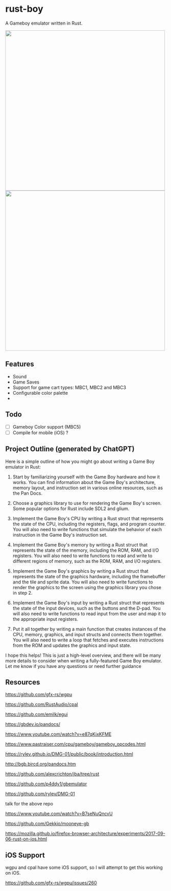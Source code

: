 # rust-boy

A Gameboy emulator written in Rust.

<img src="https://i.imgur.com/0GDI7HD.png" width="500">
<img src="https://i.imgur.com/sAcRA67.png" width="500" >

## Features

- Sound
- Game Saves
- Support for game cart types: MBC1, MBC2 and MBC3
- Configurable color palette
-

## Todo

- [ ] Gameboy Color support (MBC5)
- [ ] Compile for mobile (iOS) ?

## Project Outline (generated by ChatGPT)

Here is a simple outline of how you might go about writing a Game Boy emulator in Rust:

1. Start by familiarizing yourself with the Game Boy hardware and how it works. You can find information about the Game Boy's architecture, memory layout, and instruction set in various online resources, such as the Pan Docs.

2. Choose a graphics library to use for rendering the Game Boy's screen. Some popular options for Rust include SDL2 and glium.

3. Implement the Game Boy's CPU by writing a Rust struct that represents the state of the CPU, including the registers, flags, and program counter. You will also need to write functions that simulate the behavior of each instruction in the Game Boy's instruction set.

4. Implement the Game Boy's memory by writing a Rust struct that represents the state of the memory, including the ROM, RAM, and I/O registers. You will also need to write functions to read and write to different regions of memory, such as the ROM, RAM, and I/O registers.

5. Implement the Game Boy's graphics by writing a Rust struct that represents the state of the graphics hardware, including the framebuffer and the tile and sprite data. You will also need to write functions to render the graphics to the screen using the graphics library you chose in step 2.

6. Implement the Game Boy's input by writing a Rust struct that represents the state of the input devices, such as the buttons and the D-pad. You will also need to write functions to read input from the user and map it to the appropriate input registers.

7. Put it all together by writing a main function that creates instances of the CPU, memory, graphics, and input structs and connects them together. You will also need to write a loop that fetches and executes instructions from the ROM and updates the graphics and input state.

I hope this helps! This is just a high-level overview, and there will be many more details to consider when writing a fully-featured Game Boy emulator. Let me know if you have any questions or need further guidance

## Resources

https://github.com/gfx-rs/wgpu

https://github.com/RustAudio/cpal

https://github.com/emilk/egui

https://gbdev.io/pandocs/

https://www.youtube.com/watch?v=e87qKixKFME

https://www.pastraiser.com/cpu/gameboy/gameboy_opcodes.html

https://rylev.github.io/DMG-01/public/book/introduction.html

http://bgb.bircd.org/pandocs.htm

https://github.com/alexcrichton/jba/tree/rust

https://github.com/p4ddy1/gbemulator

https://github.com/rylev/DMG-01

talk for the above repo

https://www.youtube.com/watch?v=B7seNuQncvU

https://github.com/Gekkio/mooneye-gb

https://mozilla.github.io/firefox-browser-architecture/experiments/2017-09-06-rust-on-ios.html

## iOS Support

wgpu and cpal have some iOS support, so I will attempt to get this working on iOS.

https://github.com/gfx-rs/wgpu/issues/260
